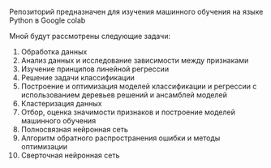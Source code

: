 Репозиторий предназначен для изучения машинного обучения на языке Python в Google colab

Мной будут рассмотрены следующие задачи:

  1. Обработка данных
  2. Анализ данных и исследование зависимости между признаками
  3. Изучение принципов линейной регрессии
  4. Решение задачи классификации
  5. Построение и оптимизация моделей классификации и регрессии с использованием деревьев решений и ансамблей моделей
  6. Кластеризация данных
  7. Отбор, оценка значимости признаков и построение моделей машинного обучения
  8. Полносвязная нейронная сеть
  9. Алгоритм обратного распространения ошибки и методы оптимизации
  10. Сверточная нейронная сеть
